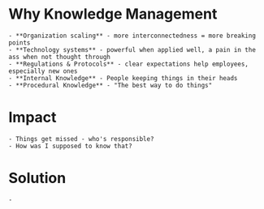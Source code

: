 # Why Knowledge Management
	- **Organization scaling** - more interconnectedness = more breaking points
	- **Technology systems** - powerful when applied well, a pain in the ass when not thought through
	- **Regulations & Protocols** - clear expectations help employees, especially new ones
	- **Internal Knowledge** - People keeping things in their heads
	- **Procedural Knowledge** - "The best way to do things"
# Impact
	- Things get missed - who's responsible?
	- How was I supposed to know that?
# Solution
	-